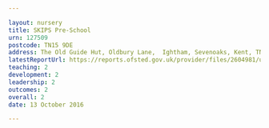 ```yaml
---

layout: nursery
title: SKIPS Pre-School
urn: 127509
postcode: TN15 9DE
address: The Old Guide Hut, Oldbury Lane,  Ightham, Sevenoaks, Kent, TN15 9DE
latestReportUrl: https://reports.ofsted.gov.uk/provider/files/2604981/urn/127509.pdf
teaching: 2
development: 2
leadership: 2
outcomes: 2
overall: 2
date: 13 October 2016

---
```

